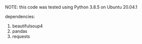 NOTE: this code was tested using Python 3.8.5 on Ubuntu 20.04.1

dependencies:
1. beautifulsoup4
2. pandas
3. requests